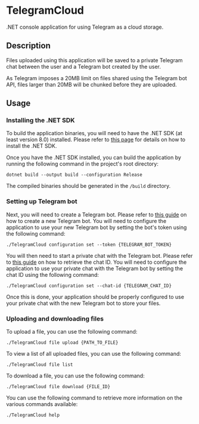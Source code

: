 # TelegramCloud

.NET console application for using Telegram as a cloud storage.

## Description

Files uploaded using this application will be saved to a private Telegram chat between the user and a Telegram bot created by the user.

As Telegram imposes a 20MB limit on files shared using the Telegram bot API, files larger than 20MB will be chunked before they are uploaded.

## Usage

### Installing the .NET SDK

To build the application binaries, you will need to have the .NET SDK (at least version 8.0) installed. Please refer to [this page](https://dotnet.microsoft.com/en-us/download) for details on how to install the .NET SDK.

Once you have the .NET SDK installed, you can build the application by running the following command in the project's root directory:

```dotnet build --output build --configuration Release```

The compiled binaries should be generated in the `/build` directory.

### Setting up Telegram bot

Next, you will need to create a Telegram bot. Please refer to [this guide](https://core.telegram.org/bots/features#creating-a-new-bot) on how to create a new Telegram bot. You will need to configure the application to use your new Telegram bot by setting the bot's token using the following command:

```./TelegramCloud configuration set --token {TELEGRAM_BOT_TOKEN}```

You will then need to start a private chat with the Telegram bot. Please refer to [this guide](https://gist.github.com/nafiesl/4ad622f344cd1dc3bb1ecbe468ff9f8a) on how to retrieve the chat ID. You will need to configure the application to use your private chat with the Telegram bot by setting the chat ID using the following command:

```./TelegramCloud configuration set --chat-id {TELEGRAM_CHAT_ID}```

Once this is done, your application should be properly configured to use your private chat with the new Telegram bot to store your files.

### Uploading and downloading files

To upload a file, you can use the following command:

```./TelegramCloud file upload {PATH_TO_FILE}```

To view a list of all uploaded files, you can use the following command:

```./TelegramCloud file list```

To download a file, you can use the following command:

```./TelegramCloud file download {FILE_ID}```

You can use the following command to retrieve more information on the various commands available:

```./TelegramCloud help```
